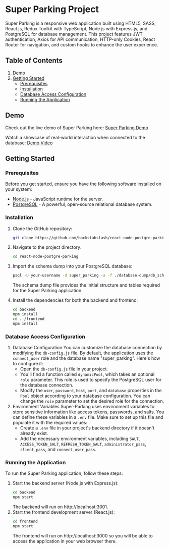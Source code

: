 # Super Parking Project
Super Parking is a responsive web application built using HTML5, SASS, React.js, Redux Toolkit with TypeScript, Node.js with Express.js, and PostgreSQL for database management. This project features JWT authentication, Axios for API communication, HTTP-only Cookies, React Router for navigation, and custom hooks to enhance the user experience. 
## Table of Contents
1. [Demo](#demo)
2. [Getting Started](#getting-started)
   - [Prerequisites](#prerequisites)
   - [Installation](#installation)
   - [Database Access Configuration](#database-access-configuration)
   - [Running the Application](#running-the-application)
## Demo
Check out the live demo of Super Parking here: [Super Parking Demo](https://parkingbackstabslash.vercel.app/)

Watch a showcase of real-world interaction when connected to the database: [Demo Video](https://user-images.githubusercontent.com/71657988/227272160-9c8d3297-f68f-4470-8e86-05a2bf370700.mp4)
## Getting Started
### Prerequisites
Before you get started, ensure you have the following software installed on your system:
- [Node.js](https://nodejs.org/) - JavaScript runtime for the server.
- [PostgreSQL](https://www.postgresql.org/) - A powerful, open-source relational database system.
### Installation
1. Clone the GitHub repository:
   ```bash
   git clone https://github.com/backstabslash/react-node-postgre-parking.git
2. Navigate to the project directory:
    ```bash
    cd react-node-postgre-parking
3. Import the schema dump into your PostgreSQL database:
   ```bash
   psql -U your-username -d super_parking -a -f ./database-dump/db_schema
   ```
   The schema dump file provides the initial structure and tables required for the Super Parking application.
   
4. Install the dependencies for both the backend and frontend:
    ```bash
    cd backend
    npm install
    cd ../frontend
    npm install
### Database Access Configuration
1. Database Configuration
  You can customize the database connection by modifying the `db-config.js` file. By default, the application uses the `connect_user` role and the database name "super_parking". Here's how to configure it:
    - Open the `db-config.js` file in your project.
    - You'll find a function called `dynamicPool`, which takes an optional `role` parameter. This role is used to specify the PostgreSQL user for the database connection.
    - Modify the `user`, `password`, `host`, `port`, and `database` properties in the `Pool` object according to your database configuration. You can change the `role` parameter to set the desired role for the connection.
2. Environment Variables
  Super-Parking uses environment variables to store sensitive information like access tokens, passwords, and salts. You can define these variables in a `.env` file. Make sure to set up this file and populate it with the required values:
    - Create a `.env` file in your project's backend directory if it doesn't already exist.
    - Add the necessary environment variables, including `SALT`, `ACCESS_TOKEN_SALT`, `REFRESH_TOKEN_SALT`, `administrator_pass`, `client_pass`, and `connect_user_pass`.
### Running the Application
To run the Super Parking application, follow these steps:
1. Start the backend server (Node.js with Express.js):
    ```bash
    cd backend
    npm start
    ```
    The backend will run on http://localhost:3001.
2. Start the frontend development server (React.js):
    ```bash
    cd frontend
    npm start
    ```
    The frontend will run on http://localhost:3000 so you will be able to access the application in your web browser there.
